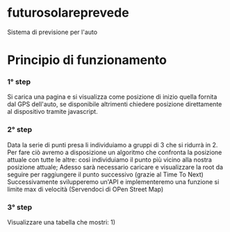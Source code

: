 # futurosolareprevede
Sistema di previsione per l'auto

# Principio di funzionamento

### 1° step
Si carica una pagina e si visualizza come posizione di inizio quella fornita dal GPS dell'auto, se disponibile
altrimenti chiedere posizione direttamente al dispositivo tramite javascript.

### 2° step
Data la serie di punti presa li individuiamo a gruppi di 3 che si ridurrà in 2. 
Per fare ciò avremo a disposizione un algoritmo che confronta la posizione attuale con tutte le altre: così individuiamo il punto più vicino alla nostra posizione attuale;
Adesso sarà necessario caricare e visualizzare la root da seguire per raggiungere il punto successivo (grazie al Time To Next)
Successivamente svilupperemo un'API e implementeremo una funzione si limite max di velocità (Servendoci di OPen Street Map)

### 3° step
Visualizzare una tabella che mostri:
 1) 
